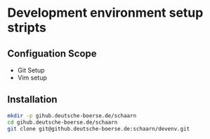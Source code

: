 # Development environment setup stripts


## Configuation Scope 

- Git Setup
- Vim setup



## Installation

``` bash     
mkdir -p gihub.deutsche-boerse.de/schaarn
cd gihub.deutsche-boerse.de/schaarn
git clone git@github.deutsche-boerse.de:schaarn/devenv.git 

```
